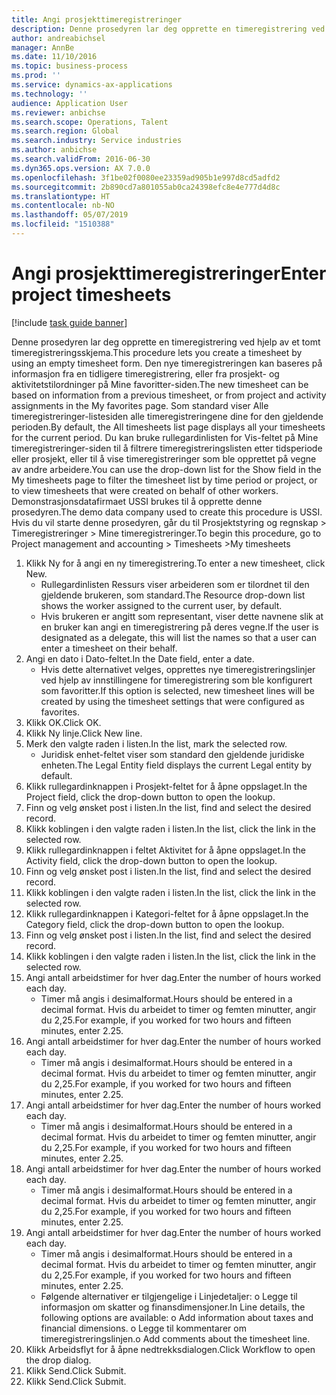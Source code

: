 ```yaml
---
title: Angi prosjekttimeregistreringer
description: Denne prosedyren lar deg opprette en timeregistrering ved hjelp av et tomt timeregistreringsskjema.
author: andreabichsel
manager: AnnBe
ms.date: 11/10/2016
ms.topic: business-process
ms.prod: ''
ms.service: dynamics-ax-applications
ms.technology: ''
audience: Application User
ms.reviewer: anbichse
ms.search.scope: Operations, Talent
ms.search.region: Global
ms.search.industry: Service industries
ms.author: anbichse
ms.search.validFrom: 2016-06-30
ms.dyn365.ops.version: AX 7.0.0
ms.openlocfilehash: 3f1be02f0080ee23359ad905b1e997d8cd5adfd2
ms.sourcegitcommit: 2b890cd7a801055ab0ca24398efc8e4e777d4d8c
ms.translationtype: HT
ms.contentlocale: nb-NO
ms.lasthandoff: 05/07/2019
ms.locfileid: "1510388"
---
```

# <a name="enter-project-timesheets"></a><span data-ttu-id="3c875-103">Angi prosjekttimeregistreringer</span><span class="sxs-lookup"><span data-stu-id="3c875-103">Enter project timesheets</span></span>

[!include [task guide banner](../../includes/task-guide-banner.md)]

<span data-ttu-id="3c875-104">Denne prosedyren lar deg opprette en timeregistrering ved hjelp av et tomt timeregistreringsskjema.</span><span class="sxs-lookup"><span data-stu-id="3c875-104">This procedure lets you create a timesheet by using an empty timesheet form.</span></span> <span data-ttu-id="3c875-105">Den nye timeregistreringen kan baseres på informasjon fra en tidligere timeregistrering, eller fra prosjekt- og aktivitetstilordninger på Mine favoritter-siden.</span><span class="sxs-lookup"><span data-stu-id="3c875-105">The new timesheet can be based on information from a previous timesheet, or from project and activity assignments in the My favorites page.</span></span> <span data-ttu-id="3c875-106">Som standard viser Alle timeregistreringer-listesiden alle timeregistreringene dine for den gjeldende perioden.</span><span class="sxs-lookup"><span data-stu-id="3c875-106">By default, the All timesheets list page displays all your timesheets for the current period.</span></span> <span data-ttu-id="3c875-107">Du kan bruke rullegardinlisten for Vis-feltet på Mine timeregistreringer-siden til å filtrere timeregistreringslisten etter tidsperiode eller prosjekt, eller til å vise timeregistreringer som ble opprettet på vegne av andre arbeidere.</span><span class="sxs-lookup"><span data-stu-id="3c875-107">You can use the drop-down list for the Show field in the My timesheets page to filter the timesheet list by time period or project, or to view timesheets that were created on behalf of other workers.</span></span> <span data-ttu-id="3c875-108">Demonstrasjonsdatafirmaet USSI brukes til å opprette denne prosedyren.</span><span class="sxs-lookup"><span data-stu-id="3c875-108">The demo data company used to create this procedure is USSI.</span></span> <span data-ttu-id="3c875-109">Hvis du vil starte denne prosedyren, går du til Prosjektstyring og regnskap > Timeregistreringer > Mine timeregistreringer.</span><span class="sxs-lookup"><span data-stu-id="3c875-109">To begin this procedure, go to Project management and accounting > Timesheets >My timesheets</span></span>

1. <span data-ttu-id="3c875-110">Klikk Ny for å angi en ny timeregistrering.</span><span class="sxs-lookup"><span data-stu-id="3c875-110">To enter a new timesheet, click New.</span></span>
    * <span data-ttu-id="3c875-111">Rullegardinlisten Ressurs viser arbeideren som er tilordnet til den gjeldende brukeren, som standard.</span><span class="sxs-lookup"><span data-stu-id="3c875-111">The Resource drop-down list shows the worker assigned to the current user, by default.</span></span>  
    * <span data-ttu-id="3c875-112">Hvis brukeren er angitt som representant, viser dette navnene slik at en bruker kan angi en timeregistrering på deres vegne.</span><span class="sxs-lookup"><span data-stu-id="3c875-112">If the user is designated as a delegate, this will list the names so that a user can enter a timesheet on their behalf.</span></span>  
2. <span data-ttu-id="3c875-113">Angi en dato i Dato-feltet.</span><span class="sxs-lookup"><span data-stu-id="3c875-113">In the Date field, enter a date.</span></span>
    * <span data-ttu-id="3c875-114">Hvis dette alternativet velges, opprettes nye timeregistreringslinjer ved hjelp av innstillingene for timeregistrering som ble konfigurert som favoritter.</span><span class="sxs-lookup"><span data-stu-id="3c875-114">If this option is selected, new timesheet lines will be created by using the timesheet settings that were configured as favorites.</span></span>  
3. <span data-ttu-id="3c875-115">Klikk OK.</span><span class="sxs-lookup"><span data-stu-id="3c875-115">Click OK.</span></span>
4. <span data-ttu-id="3c875-116">Klikk Ny linje.</span><span class="sxs-lookup"><span data-stu-id="3c875-116">Click New line.</span></span>
5. <span data-ttu-id="3c875-117">Merk den valgte raden i listen.</span><span class="sxs-lookup"><span data-stu-id="3c875-117">In the list, mark the selected row.</span></span>
    * <span data-ttu-id="3c875-118">Juridisk enhet-feltet viser som standard den gjeldende juridiske enheten.</span><span class="sxs-lookup"><span data-stu-id="3c875-118">The Legal Entity field displays the current Legal entity by default.</span></span>   
6. <span data-ttu-id="3c875-119">Klikk rullegardinknappen i Prosjekt-feltet for å åpne oppslaget.</span><span class="sxs-lookup"><span data-stu-id="3c875-119">In the Project field, click the drop-down button to open the lookup.</span></span>
7. <span data-ttu-id="3c875-120">Finn og velg ønsket post i listen.</span><span class="sxs-lookup"><span data-stu-id="3c875-120">In the list, find and select the desired record.</span></span>
8. <span data-ttu-id="3c875-121">Klikk koblingen i den valgte raden i listen.</span><span class="sxs-lookup"><span data-stu-id="3c875-121">In the list, click the link in the selected row.</span></span>
9. <span data-ttu-id="3c875-122">Klikk rullegardinknappen i feltet Aktivitet for å åpne oppslaget.</span><span class="sxs-lookup"><span data-stu-id="3c875-122">In the Activity field, click the drop-down button to open the lookup.</span></span>
10. <span data-ttu-id="3c875-123">Finn og velg ønsket post i listen.</span><span class="sxs-lookup"><span data-stu-id="3c875-123">In the list, find and select the desired record.</span></span>
11. <span data-ttu-id="3c875-124">Klikk koblingen i den valgte raden i listen.</span><span class="sxs-lookup"><span data-stu-id="3c875-124">In the list, click the link in the selected row.</span></span>
12. <span data-ttu-id="3c875-125">Klikk rullegardinknappen i Kategori-feltet for å åpne oppslaget.</span><span class="sxs-lookup"><span data-stu-id="3c875-125">In the Category field, click the drop-down button to open the lookup.</span></span>
13. <span data-ttu-id="3c875-126">Finn og velg ønsket post i listen.</span><span class="sxs-lookup"><span data-stu-id="3c875-126">In the list, find and select the desired record.</span></span>
14. <span data-ttu-id="3c875-127">Klikk koblingen i den valgte raden i listen.</span><span class="sxs-lookup"><span data-stu-id="3c875-127">In the list, click the link in the selected row.</span></span>
15. <span data-ttu-id="3c875-128">Angi antall arbeidstimer for hver dag.</span><span class="sxs-lookup"><span data-stu-id="3c875-128">Enter the number of hours worked each day.</span></span>
    * <span data-ttu-id="3c875-129">Timer må angis i desimalformat.</span><span class="sxs-lookup"><span data-stu-id="3c875-129">Hours should be entered in a decimal format.</span></span>  <span data-ttu-id="3c875-130">Hvis du arbeidet to timer og femten minutter, angir du 2,25.</span><span class="sxs-lookup"><span data-stu-id="3c875-130">For example, if you worked for two hours and fifteen minutes, enter 2.25.</span></span>   
16. <span data-ttu-id="3c875-131">Angi antall arbeidstimer for hver dag.</span><span class="sxs-lookup"><span data-stu-id="3c875-131">Enter the number of hours worked each day.</span></span>
    * <span data-ttu-id="3c875-132">Timer må angis i desimalformat.</span><span class="sxs-lookup"><span data-stu-id="3c875-132">Hours should be entered in a decimal format.</span></span>  <span data-ttu-id="3c875-133">Hvis du arbeidet to timer og femten minutter, angir du 2,25.</span><span class="sxs-lookup"><span data-stu-id="3c875-133">For example, if you worked for two hours and fifteen minutes, enter 2.25.</span></span>   
17. <span data-ttu-id="3c875-134">Angi antall arbeidstimer for hver dag.</span><span class="sxs-lookup"><span data-stu-id="3c875-134">Enter the number of hours worked each day.</span></span>
    * <span data-ttu-id="3c875-135">Timer må angis i desimalformat.</span><span class="sxs-lookup"><span data-stu-id="3c875-135">Hours should be entered in a decimal format.</span></span>  <span data-ttu-id="3c875-136">Hvis du arbeidet to timer og femten minutter, angir du 2,25.</span><span class="sxs-lookup"><span data-stu-id="3c875-136">For example, if you worked for two hours and fifteen minutes, enter 2.25.</span></span>   
18. <span data-ttu-id="3c875-137">Angi antall arbeidstimer for hver dag.</span><span class="sxs-lookup"><span data-stu-id="3c875-137">Enter the number of hours worked each day.</span></span>
    * <span data-ttu-id="3c875-138">Timer må angis i desimalformat.</span><span class="sxs-lookup"><span data-stu-id="3c875-138">Hours should be entered in a decimal format.</span></span>  <span data-ttu-id="3c875-139">Hvis du arbeidet to timer og femten minutter, angir du 2,25.</span><span class="sxs-lookup"><span data-stu-id="3c875-139">For example, if you worked for two hours and fifteen minutes, enter 2.25.</span></span>   
19. <span data-ttu-id="3c875-140">Angi antall arbeidstimer for hver dag.</span><span class="sxs-lookup"><span data-stu-id="3c875-140">Enter the number of hours worked each day.</span></span>
    * <span data-ttu-id="3c875-141">Timer må angis i desimalformat.</span><span class="sxs-lookup"><span data-stu-id="3c875-141">Hours should be entered in a decimal format.</span></span>  <span data-ttu-id="3c875-142">Hvis du arbeidet to timer og femten minutter, angir du 2,25.</span><span class="sxs-lookup"><span data-stu-id="3c875-142">For example, if you worked for two hours and fifteen minutes, enter 2.25.</span></span>   
    * <span data-ttu-id="3c875-143">Følgende alternativer er tilgjengelige i Linjedetaljer:  o  Legge til informasjon om skatter og finansdimensjoner.</span><span class="sxs-lookup"><span data-stu-id="3c875-143">In Line details, the following options are available:  o  Add information about taxes and financial dimensions.</span></span>  <span data-ttu-id="3c875-144">o    Legge til kommentarer om timeregistreringslinjen.</span><span class="sxs-lookup"><span data-stu-id="3c875-144">o    Add comments about the timesheet line.</span></span>  
20. <span data-ttu-id="3c875-145">Klikk Arbeidsflyt for å åpne nedtrekksdialogen.</span><span class="sxs-lookup"><span data-stu-id="3c875-145">Click Workflow to open the drop dialog.</span></span>
21. <span data-ttu-id="3c875-146">Klikk Send.</span><span class="sxs-lookup"><span data-stu-id="3c875-146">Click Submit.</span></span>
22. <span data-ttu-id="3c875-147">Klikk Send.</span><span class="sxs-lookup"><span data-stu-id="3c875-147">Click Submit.</span></span>

